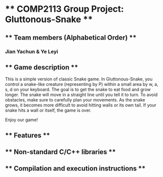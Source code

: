 # ** COMP2113 Group Project: Gluttonous-Snake **
## ** Team members (Alphabetical Order) **
### Jian Yachun & Ye Leyi
## ** Game description **
This is a simple version of classic Snake game. In Gluttonous-Snake, you control a snake-like creature (representing by P) within a small area by w, a, s, d on your keyboard. The goal is to get the snake to eat food and grow longer. The snake will move in a straight line until you tell it to turn. To avoid obstacles, make sure to carefully plan your movements. 
As the snake grows, it becomes more difficult to avoid hitting walls or its own tail. If your snake hits a wall or itself, the game is over.

Enjoy our game!
## ** Features **



## ** Non-standard C/C++ libraries **



## ** Compilation and execution instructions **




